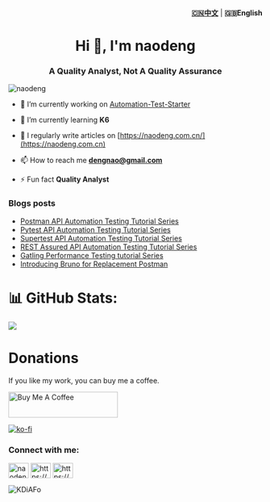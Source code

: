 <div align="right"><strong><a href="./README_CN.md">🇨🇳中文</a></strong>  | <strong>🇬🇧English</strong></div>

<h1 align="center">Hi 👋, I'm naodeng</h1>
<h3 align="center">A Quality Analyst, Not A Quality Assurance</h3>

<p align="left"> <img src="https://komarev.com/ghpvc/?username=naodeng&label=Profile%20views&color=0e75b6&style=flat" alt="naodeng" /> </p>

- 🔭 I’m currently working on [Automation-Test-Starter](https://github.com/orgs/Automation-Test-Starter/repositories)

- 🌱 I’m currently learning **K6**

- 📝 I regularly write articles on [https://naodeng.com.cn/](https://naodeng.com.cn)

- 📫 How to reach me **dengnao@gmail.com**

- ⚡ Fun fact **Quality Analyst**

### Blogs posts
<!-- BLOG-POST-LIST:START -->
- [Postman API Automation Testing Tutorial Series](https://naodeng.com.cn/series/postman-api-automation-testing-tutorial/)
- [Pytest API Automation Testing Tutorial Series](https://naodeng.com.cn/series/pytest-api-automation-testing-tutorial/)
- [Supertest API Automation Testing Tutorial Series](https://naodeng.com.cn/series/supertest-api-automation-testing-tutorial/)
- [REST Assured API Automation Testing Tutorial Series](https://naodeng.com.cn/series/rest-assured-api-automation-testing-tutorial/)
- [Gatling Performance Testing tutorial Series](https://naodeng.com.cn/series/gatling-performance-testing-tutorial/)
- [Introducing Bruno for Replacement Postman](https://naodeng.com.cn/posts/api-automation-testing/introduction_of_bruno/)
<!-- BLOG-POST-LIST:END -->

# 📊 GitHub Stats:
![](https://github-readme-stats.vercel.app/api?username=naodeng&theme=radical&hide_border=false&include_all_commits=false&count_private=false)<br/>

# Donations

If you like my work, you can buy me a coffee.

<!-- markdownlint-disable MD033 -->
<a href="https://www.buymeacoffee.com/naodeng" target="_blank" rel="noopener noreferrer"><img src="https://cdn.buymeacoffee.com/buttons/lato-orange.png" alt="Buy Me A Coffee" style="height: 51px !important;width: 217px !important;"></a>
<!-- markdownlint-enable MD033 -->
[![ko-fi](https://ko-fi.com/img/githubbutton_sm.svg)](https://ko-fi.com/T6T1R4YB2)


<h3 align="left">Connect with me:</h3>
<p align="left">
<a href="https://twitter.com/naodeng0_0" target="blank"><img align="center" src="https://raw.githubusercontent.com/rahuldkjain/github-profile-readme-generator/master/src/images/icons/Social/twitter.svg" alt="naodeng0_0" height="30" width="40" /></a>
<a href="https://naodeng.com.cn/index.xml" target="blank"><img align="center" src="https://raw.githubusercontent.com/rahuldkjain/github-profile-readme-generator/master/src/images/icons/Social/rss.svg" alt="https://naodeng.com.cn/index.xml" height="30" width="40" /></a>
<a href="https://naodeng.medium.com" target="blank"><img align="center" src="https://raw.githubusercontent.com/rahuldkjain/github-profile-readme-generator/master/src/images/icons/Social/medium.svg" alt="https://naodeng.medium.com" height="30" width="40" /></a>
</p>

![KDiAFo](https://cdn.jsdelivr.net/gh/naodeng/blogimg@master/uPic/KDiAFo.png)

